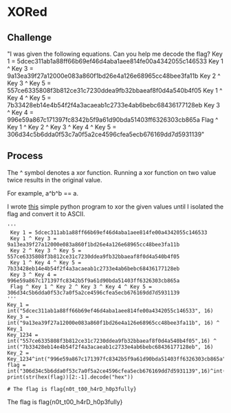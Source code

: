# XORed

## Challenge

"I was given the following equations. Can you help me decode the flag? Key 1 = 5dcec311ab1a88ff66b69ef46d4aba1aee814fe00a4342055c146533 Key 1 ^ Key 3 = 9a13ea39f27a12000e083a860f1bd26e4a126e68965cc48bee3fa11b Key 2 ^ Key 3 ^ Key 5 = 557ce6335808f3b812ce31c7230ddea9fb32bbaeaf8f0d4a540b4f05 Key 1 ^ Key 4 ^ Key 5 = 7b33428eb14e4b54f2f4a3acaeab1c2733e4ab6bebc68436177128eb Key 3 ^ Key 4 = 996e59a867c171397fc8342b5f9a61d90bda51403ff6326303cb865a Flag ^ Key 1 ^ Key 2 ^ Key 3 ^ Key 4 ^ Key 5 = 306d34c5b6dda0f53c7a0f5a2ce4596cfea5ecb676169dd7d5931139"

## Process

The ^ symbol denotes a xor function. Running a xor function on two value twice results in the original value. 

For example, a^b^b == a. 

I wrote [this](xor.py) simple python program to xor the given values until I isolated the flag and convert it to ASCII.

```
'''
 Key 1 = 5dcec311ab1a88ff66b69ef46d4aba1aee814fe00a4342055c146533 
 Key 1 ^ Key 3 = 9a13ea39f27a12000e083a860f1bd26e4a126e68965cc48bee3fa11b 
 Key 2 ^ Key 3 ^ Key 5 = 557ce6335808f3b812ce31c7230ddea9fb32bbaeaf8f0d4a540b4f05 
 Key 1 ^ Key 4 ^ Key 5 = 7b33428eb14e4b54f2f4a3acaeab1c2733e4ab6bebc68436177128eb 
 Key 3 ^ Key 4 = 996e59a867c171397fc8342b5f9a61d90bda51403ff6326303cb865a 
 Flag ^ Key 1 ^ Key 2 ^ Key 3 ^ Key 4 ^ Key 5 = 306d34c5b6dda0f53c7a0f5a2ce4596cfea5ecb676169dd7d5931139
'''
Key_1 = int("5dcec311ab1a88ff66b69ef46d4aba1aee814fe00a4342055c146533", 16)
Key_3 = int("9a13ea39f27a12000e083a860f1bd26e4a126e68965cc48bee3fa11b", 16) ^ Key_1
Key_1234 = int("557ce6335808f3b812ce31c7230ddea9fb32bbaeaf8f0d4a540b4f05",16) ^ int("7b33428eb14e4b54f2f4a3acaeab1c2733e4ab6bebc68436177128eb", 16)
Key_2 = Key_1234^int("996e59a867c171397fc8342b5f9a61d90bda51403ff6326303cb865a",16)^Key_1
flag = int("306d34c5b6dda0f53c7a0f5a2ce4596cfea5ecb676169dd7d5931139",16)^int("7b33428eb14e4b54f2f4a3acaeab1c2733e4ab6bebc68436177128eb",16)^Key_2^Key_3
print(str(hex(flag))[2:-1].decode("hex"))

# The flag is flag{n0t_t00_h4rD_h0p3fully}
```

The flag is flag{n0t_t00_h4rD_h0p3fully}